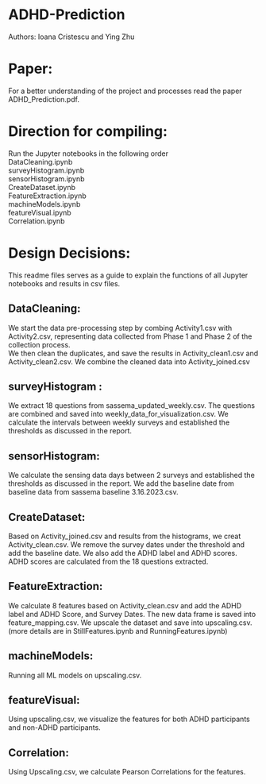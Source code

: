 # ADHD-Prediction
Authors: Ioana Cristescu and Ying Zhu <br/>

# Paper:
For a better understanding of the project and processes read the paper ADHD_Prediction.pdf.

# Direction for compiling:
Run the Jupyter notebooks in the following order <br/>
DataCleaning.ipynb <br/>
surveyHistogram.ipynb <br/>
sensorHistogram.ipynb <br/>
CreateDataset.ipynb <br/>
FeatureExtraction.ipynb <br/>
machineModels.ipynb  <br/>
featureVisual.ipynb <br/>
Correlation.ipynb <br/>

# Design Decisions: 
This readme files serves as a guide to explain the functions of all Jupyter notebooks and results in csv files. 

## DataCleaning:
We start the data pre-processing step by combing Activity1.csv with Activity2.csv, representing data collected from Phase 1 and Phase 2 of the collection process.  <br/> 
We then clean the duplicates, and save the results in Activity_clean1.csv and Activity_clean2.csv. We combine the cleaned data into Activity_joined.csv

## surveyHistogram :
We extract 18 questions from sassema_updated_weekly.csv. The questions are combined and saved into weekly_data_for_visualization.csv. We calculate the intervals between weekly surveys and established the thresholds as discussed in the report. 


## sensorHistogram:
We calculate the sensing data days between 2 surveys and established the thresholds as discussed in the report. We add the baseline date from baseline data from sassema baseline 3.16.2023.csv.



## CreateDataset:
Based on Activity_joined.csv and results from the histograms, we creat Activity_clean.csv. We remove the survey dates under the threshold and add the baseline date. We also add the ADHD label and ADHD scores. ADHD scores are calculated from the 18 questions extracted. 


## FeatureExtraction:
We calculate 8 features based on Activity_clean.csv and add the ADHD label and ADHD Score, and Survey Dates. The new data frame is saved into feature_mapping.csv. We upscale the dataset and save into upscaling.csv. (more details are in StillFeatures.ipynb and RunningFeatures.ipynb)


## machineModels:
Running all ML models on upscaling.csv. 

## featureVisual:
Using upscaling.csv, we visualize the features for both ADHD participants and non-ADHD participants.

## Correlation:
Using Upscaling.csv, we calculate Pearson Correlations for the features. 


